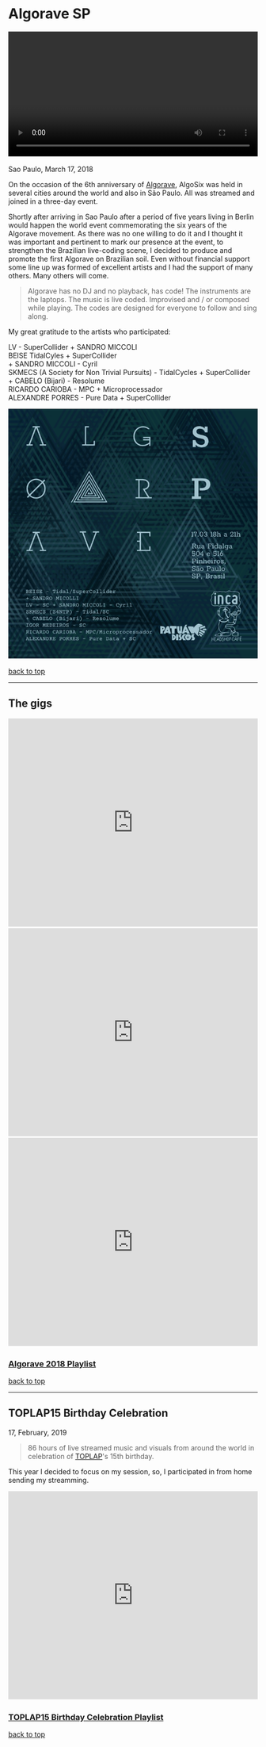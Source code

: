 # Algorave SP

<video style="width:100%;height:auto" controls>
  <source src="./videos/algo.mp4" type="video/mp4">
  Your browser does not support the video tag.
</video>

Sao Paulo, March 17, 2018

On the occasion of the 6th anniversary of [Algorave](https://algorave.com/about/), AlgoSix was held in several cities around the world and also in São Paulo. All was streamed and joined in a three-day event.

Shortly after arriving in Sao Paulo after a period of five years living in Berlin would happen the world event commemorating the six years of the Algorave movement. As there was no one willing to do it and I thought it was important and pertinent to mark our presence at the event, to strengthen the Brazilian live-coding scene, I decided to produce and promote the first Algorave on Brazilian soil. Even without financial support some line up was formed of excellent artists and I had the support of many others.
Many others will come.

> Algorave has no DJ and no playback, has code! The instruments are the laptops. The music is live coded. Improvised and / or composed while playing. The codes are designed for everyone to follow and sing along.

My great gratitude to the artists who participated:

LV - SuperCollider + SANDRO MICCOLI  
BEISE TidalCyles + SuperCollider  
 \+ SANDRO MICCOLI - Cyril  
SKMECS (A Society for Non Trivial Pursuits) - TidalCycles + SuperCollider  
 \+ CABELO (Bijari) - Resolume  
RICARDO CARIOBA - MPC + Microprocessador  
ALEXANDRE PORRES - Pure Data + SuperCollider

![flyer](./images/flyer2-Seite001.png)

[back to top](#algorave-sp)

---

## The gigs

<iframe width="100%" height="420px" src="https://www.youtube.com/embed/L_Z1cSNNH1Y" frameborder="0" allow="accelerometer; autoplay; encrypted-media; gyroscope; picture-in-picture" allowfullscreen></iframe>

<iframe width="100%" height="420px" src="https://www.youtube.com/embed/GmzerrJP_-E" frameborder="0" allow="accelerometer; autoplay; encrypted-media; gyroscope; picture-in-picture" allowfullscreen></iframe>

<iframe width="100%" height="420px" src="https://www.youtube.com/embed/kHiQ27KSqLY" frameborder="0" allow="accelerometer; autoplay; encrypted-media; gyroscope; picture-in-picture" allowfullscreen></iframe>

### [Algorave 2018 Playlist](https://www.youtube.com/playlist?list=PLMBIpibV-wQIxnJ2juNj5CDfK6zF3Elcv)

[back to top](#algorave-sp)

---

## TOPLAP15 Birthday Celebration

17, February, 2019

> 86 hours of live streamed music and visuals from around the world in celebration of [TOPLAP](https://toplap.org/)'s 15th birthday.

This year I decided to focus on my session, so, I participated in from home sending my streamming.

<iframe width="100%" height="420px" src="https://www.youtube.com/embed/8SAunZxw0zs" frameborder="0" allow="accelerometer; autoplay; encrypted-media; gyroscope; picture-in-picture" allowfullscreen>If you can't see a video player here, you can turn off your Add Blocker for this page. It's a YouTube thing. Sorry about that.</iframe>

### [TOPLAP15 Birthday Celebration Playlist](https://www.youtube.com/playlist?list=PLMBIpibV-wQKVN8RtE_uCyk1E37A2qRZ5)

[back to top](#algorave-sp)
